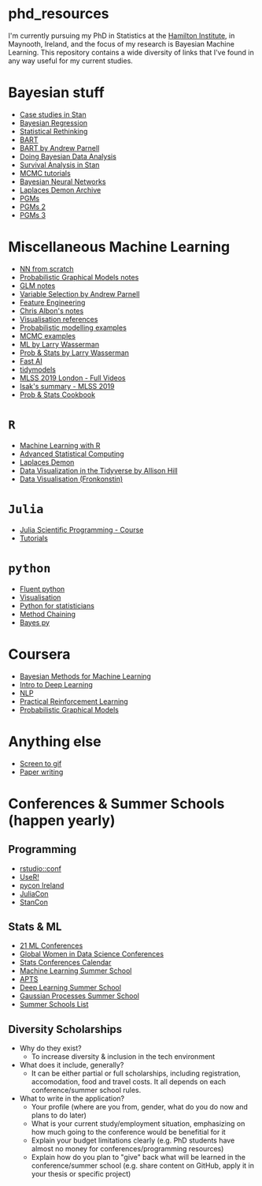 # phd_resources

I'm currently pursuing my PhD in Statistics at the 
[Hamilton Institute](https://www.maynoothuniversity.ie/hamilton), in
Maynooth, Ireland, and the focus of my research is Bayesian Machine 
Learning. This repository contains a wide diversity of links that I've 
found in any way useful for my current studies. 

# Bayesian stuff


  - [Case studies in Stan](http://mc-stan.org/users/documentation/case-studies.html)
  - [Bayesian Regression](http://www.biostat.umn.edu/~ph7440/pubh7440/Lecture5.pdf
)
  - [Statistical Rethinking](https://andrewgelman.com/2016/01/15/mcelreaths-statistial-rethinking-a-bayesian-course-with-examples-in-r-and-stan/
)
  - [BART]( https://cran.r-project.org/web/packages/bartMachine/vignettes/bartMachine.pdf
)
  - [BART by Andrew Parnell](https://github.com/andrewcparnell/intro_to_bart)
  - [Doing Bayesian Data Analysis](doingbayesiandataanalysis.blogspot.com)
  - [Survival Analysis in Stan](http://www.hammerlab.org/2017/06/26/introducing-survivalstan/)
  - [MCMC tutorials](http://vcla.stat.ucla.edu/old/MCMC/MCMC_tutorial.htm)
  - [Bayesian Neural Networks](http://edwardlib.org/tutorials/bayesian-neural-network)
  - [Laplaces Demon Archive](https://web.archive.org/web/20150304181115/http://www.bayesian-inference.com:80/mcmc)
  - [PGMs](https://inst.eecs.berkeley.edu/~cs188/fa18/assets/slides/lec13/FA18_cs188_lecture13_bayes_nets_4pp.pdf)
  - [PGMs 2](http://www.bnlearn.com/about/teaching/slides-bnshort.pdf)
  - [PGMs 3](https://arxiv.org/pdf/1409.4928.pdf)



# Miscellaneous Machine Learning

  - [NN from scratch](https://www.tychobra.com/posts/2018_10_09_nn_from_scratch/)
  - [Probabilistic Graphical Models notes](https://ermongroup.github.io/cs228-notes/)
  - [GLM notes](https://data.princeton.edu/wws509)
  - [Variable Selection by Andrew Parnell](https://github.com/andrewcparnell/bhm_course/blob/master/slides/class_9_varsel.pdf)
  - [Feature Engineering](http://www.feat.engineering/intro-intro.html)
  - [Chris Albon's notes](https://chrisalbon.com/)
  - [Visualisation references](https://www.visualcinnamon.com/)
  - [Probabilistic modelling examples](https://github.com/wiseodd/probabilistic-models)
  - [MCMC examples](https://github.com/wiseodd/MCMC)
  - [ML by Larry Wasserman](http://www.stat.cmu.edu/~larry/=sml/)
  - [Prob & Stats by Larry Wasserman](http://www.stat.cmu.edu/~larry/=stat700/)
  - [Fast AI](https://course.fast.ai/)
  - [tidymodels](https://rviews.rstudio.com/2019/06/19/a-gentle-intro-to-tidymodels/)
  - [MLSS 2019 London - Full Videos](https://search.videoken.com/?orgId=198#)
  - [Isak's summary - MLSS 2019](https://isakfalk.com/posts/mlss-2019/) 
  - [Prob & Stats Cookbook](http://pages.cs.wisc.edu/~tdw/files/cookbook-en.pdf)
  

# `R`

  - [Machine Learning with R](https://bradleyboehmke.github.io/hands-on-machine-learning-with-r/intro.html)
  - [Advanced Statistical Computing]( https://bookdown.org/rdpeng/advstatcomp/)
  - [Laplaces Demon](https://cran.r-project.org/web/packages/LaplacesDemon/vignettes/LaplacesDemonTutorial.pdf)
  - [Data Visualization in the Tidyverse by Allison Hill](https://alison.netlify.com/uo-tidy-bakeoff/)
  - [Data Visualisation (Fronkonstin)](https://fronkonstin.com/)
  

# `Julia`
  - [Julia Scientific Programming - Course](https://www.coursera.org/learn/julia-programming)
  - [Tutorials](https://github.com/JuliaComputing/JuliaBoxTutorials)
  
# `python`

  - [Fluent python]( https://github.com/fluentpython)
  - [Visualisation](https://blog.modeanalytics.com/python-data-visualization-libraries/)
  - [Python for statisticians](http://pytutorial.marcoinacio.com/)
  - [Method Chaining](https://tomaugspurger.github.io/method-chaining)
  - [Bayes py](http://bayespy.org/examples/examples.html)
  
# Coursera
  - [Bayesian Methods for Machine Learning](https://www.coursera.org/learn/bayesian-methods-in-machine-learning/home/welcome)
  - [Intro to Deep Learning](https://www.coursera.org/learn/intro-to-deep-learning)
  - [NLP](https://www.coursera.org/learn/language-processing)
  - [Practical Reinforcement Learning](https://www.coursera.org/learn/practical-rl)
  - [Probabilistic Graphical Models](https://www.coursera.org/learn/probabilistic-graphical-models)
  
# Anything else
  - [Screen to gif](https://www.screentogif.com/)
  - [Paper writing](https://academic.oup.com/intqhc/article/16/3/191/1814554)


# Conferences & Summer Schools (happen yearly)  

## Programming 
  - [rstudio::conf](https://blog.rstudio.com/2019/07/15/rstudio-conf-2020/)
  - [UseR!](https://www.r-project.org/conferences/)
  - [pycon Ireland](https://python.ie/)
  - [JuliaCon](https://juliacon.org/2020/)
  - [StanCon](https://mc-stan.org/events/stancon2019Cambridge/)

## Stats & ML

- [21 ML Conferences](https://blog.bizzabo.com/machine-learning-events)
- [Global Women in Data Science Conferences](https://www.widsconference.org/) 
- [Stats Conferences Calendar](https://www.imstat.org/meetings-calendar/)
- [Machine Learning Summer School](http://mlss.cc/)
- [APTS](https://warwick.ac.uk/fac/sci/statistics/apts/) 
- [Deep Learning Summer School](https://deepbayes.ru/)
- [Gaussian Processes Summer School](http://gpss.cc/)
- [Summer Schools List](https://github.com/sshkhr/awesome-mlss)


## Diversity Scholarships
  - Why do they exist?
    - To increase diversity & inclusion in the tech environment
  - What does it include, generally?
    - It can be either partial or full scholarships, including registration, accomodation, food and travel costs. It all depends on each conference/summer school rules. 
  - What to write in the application?
    - Your profile (where are you from, gender, what do you do now and plans to do later)
    - What is your current study/employment situation, emphasizing on how much going to the conference would be benefitial for it 
    - Explain your budget limitations clearly (e.g. PhD students have almost no money for conferences/programming resources)
    - Explain how do you plan to "give" back what will be learned in the conference/summer school (e.g. share content on GitHub, apply it in your thesis or specific project) 
    
